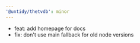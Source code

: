 ```yaml
---
'@untidy/thetvdb': minor
---
```


- feat: add homepage for docs
- fix: don't use main fallback for old node versions
